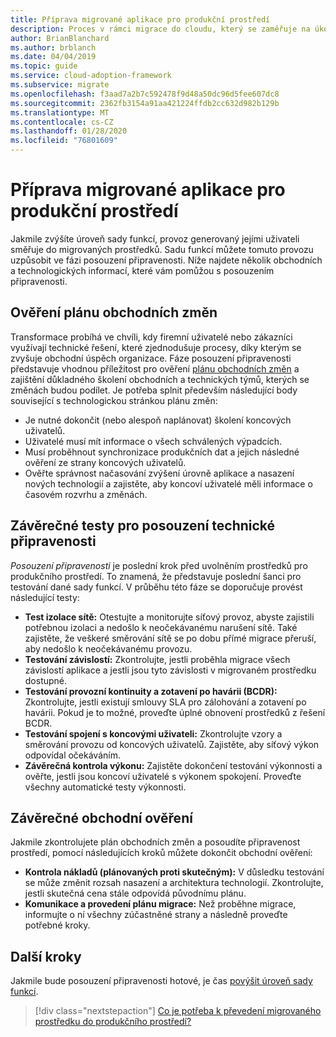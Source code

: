 ```yaml
---
title: Příprava migrované aplikace pro produkční prostředí
description: Proces v rámci migrace do cloudu, který se zaměřuje na úkoly při migraci úloh do cloudu.
author: BrianBlanchard
ms.author: brblanch
ms.date: 04/04/2019
ms.topic: guide
ms.service: cloud-adoption-framework
ms.subservice: migrate
ms.openlocfilehash: f3aad7a2b7c592478f9d48a50dc96d5fee607dc8
ms.sourcegitcommit: 2362fb3154a91aa421224ffdb2cc632d982b129b
ms.translationtype: MT
ms.contentlocale: cs-CZ
ms.lasthandoff: 01/28/2020
ms.locfileid: "76801609"
---
```

# <a name="prepare-a-migrated-application-for-production-promotion"></a>Příprava migrované aplikace pro produkční prostředí

Jakmile zvýšíte úroveň sady funkcí, provoz generovaný jejími uživateli směřuje do migrovaných prostředků. Sadu funkcí můžete tomuto provozu uzpůsobit ve fázi posouzení připravenosti. Níže najdete několik obchodních a technologických informací, které vám pomůžou s posouzením připravenosti.

## <a name="validate-the-business-change-plan"></a>Ověření plánu obchodních změn

Transformace probíhá ve chvíli, kdy firemní uživatelé nebo zákazníci využívají technické řešení, které zjednodušuje procesy, díky kterým se zvyšuje obchodní úspěch organizace. Fáze posouzení připravenosti představuje vhodnou příležitost pro ověření [plánu obchodních změn](./business-change-plan.md) a zajištění důkladného školení obchodních a technických týmů, kterých se změnách budou podílet. Je potřeba splnit především následující body související s technologickou stránkou plánu změn:

- Je nutné dokončit (nebo alespoň naplánovat) školení koncových uživatelů.
- Uživatelé musí mít informace o všech schválených výpadcích.
- Musí proběhnout synchronizace produkčních dat a jejich následné ověření ze strany koncových uživatelů.
- Ověřte správnost načasování zvýšení úrovně aplikace a nasazení nových technologií a zajistěte, aby koncoví uživatelé měli informace o časovém rozvrhu a změnách.

## <a name="final-technical-readiness-tests"></a>Závěrečné testy pro posouzení technické připravenosti

*Posouzení připravenosti* je poslední krok před uvolněním prostředků pro produkčního prostředí. To znamená, že představuje poslední šanci pro testování dané sady funkcí. V průběhu této fáze se doporučuje provést následující testy:

- **Test izolace sítě:** Otestujte a monitorujte síťový provoz, abyste zajistili potřebnou izolaci a nedošlo k neočekávanému narušení sítě. Také zajistěte, že veškeré směrování sítě se po dobu přímé migrace přeruší, aby nedošlo k neočekávanému provozu.
- **Testování závislostí:** Zkontrolujte, jestli proběhla migrace všech závislostí aplikace a jestli jsou tyto závislosti v migrovaném prostředku dostupné.
- **Testování provozní kontinuity a zotavení po havárii (BCDR):** Zkontrolujte, jestli existují smlouvy SLA pro zálohování a zotavení po havárii. Pokud je to možné, proveďte úplné obnovení prostředků z řešení BCDR.
- **Testování spojení s koncovými uživateli:** Zkontrolujte vzory a směrování provozu od koncových uživatelů. Zajistěte, aby síťový výkon odpovídal očekáváním.
- **Závěrečná kontrola výkonu:** Zajistěte dokončení testování výkonnosti a ověřte, jestli jsou koncoví uživatelé s výkonem spokojení. Proveďte všechny automatické testy výkonnosti.

## <a name="final-business-validation"></a>Závěrečné obchodní ověření

Jakmile zkontrolujete plán obchodních změn a posoudíte připravenost prostředí, pomocí následujících kroků můžete dokončit obchodní ověření:

- **Kontrola nákladů (plánovaných proti skutečným):** V důsledku testování se může změnit rozsah nasazení a architektura technologií. Zkontrolujte, jestli skutečná cena stále odpovídá původnímu plánu.
- **Komunikace a provedení plánu migrace:** Než proběhne migrace, informujte o ní všechny zúčastněné strany a následně proveďte potřebné kroky.

## <a name="next-steps"></a>Další kroky

Jakmile bude posouzení připravenosti hotové, je čas [povýšit úroveň sady funkcí](./promote.md).

> [!div class="nextstepaction"]
> [Co je potřeba k převedení migrovaného prostředku do produkčního prostředí?](./promote.md)
